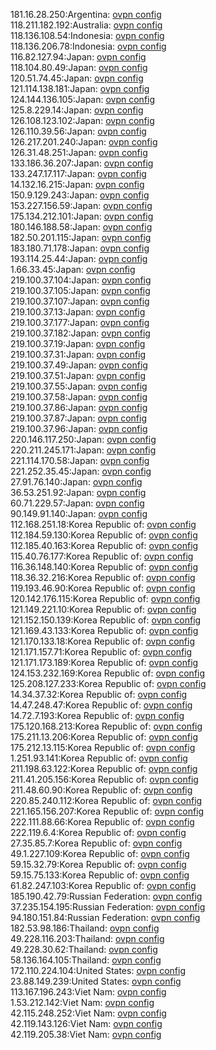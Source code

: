 181.16.28.250:Argentina: [ovpn config](vpn/181_16_28_250.ovpn)  
118.211.182.192:Australia: [ovpn config](vpn/118_211_182_192.ovpn)  
118.136.108.54:Indonesia: [ovpn config](vpn/118_136_108_54.ovpn)  
118.136.206.78:Indonesia: [ovpn config](vpn/118_136_206_78.ovpn)  
116.82.127.94:Japan: [ovpn config](vpn/116_82_127_94.ovpn)  
118.104.80.49:Japan: [ovpn config](vpn/118_104_80_49.ovpn)  
120.51.74.45:Japan: [ovpn config](vpn/120_51_74_45.ovpn)  
121.114.138.181:Japan: [ovpn config](vpn/121_114_138_181.ovpn)  
124.144.136.105:Japan: [ovpn config](vpn/124_144_136_105.ovpn)  
125.8.229.14:Japan: [ovpn config](vpn/125_8_229_14.ovpn)  
126.108.123.102:Japan: [ovpn config](vpn/126_108_123_102.ovpn)  
126.110.39.56:Japan: [ovpn config](vpn/126_110_39_56.ovpn)  
126.217.201.240:Japan: [ovpn config](vpn/126_217_201_240.ovpn)  
126.31.48.251:Japan: [ovpn config](vpn/126_31_48_251.ovpn)  
133.186.36.207:Japan: [ovpn config](vpn/133_186_36_207.ovpn)  
133.247.17.117:Japan: [ovpn config](vpn/133_247_17_117.ovpn)  
14.132.16.215:Japan: [ovpn config](vpn/14_132_16_215.ovpn)  
150.9.129.243:Japan: [ovpn config](vpn/150_9_129_243.ovpn)  
153.227.156.59:Japan: [ovpn config](vpn/153_227_156_59.ovpn)  
175.134.212.101:Japan: [ovpn config](vpn/175_134_212_101.ovpn)  
180.146.188.58:Japan: [ovpn config](vpn/180_146_188_58.ovpn)  
182.50.201.115:Japan: [ovpn config](vpn/182_50_201_115.ovpn)  
183.180.71.178:Japan: [ovpn config](vpn/183_180_71_178.ovpn)  
193.114.25.44:Japan: [ovpn config](vpn/193_114_25_44.ovpn)  
1.66.33.45:Japan: [ovpn config](vpn/1_66_33_45.ovpn)  
219.100.37.104:Japan: [ovpn config](vpn/219_100_37_104.ovpn)  
219.100.37.105:Japan: [ovpn config](vpn/219_100_37_105.ovpn)  
219.100.37.107:Japan: [ovpn config](vpn/219_100_37_107.ovpn)  
219.100.37.13:Japan: [ovpn config](vpn/219_100_37_13.ovpn)  
219.100.37.177:Japan: [ovpn config](vpn/219_100_37_177.ovpn)  
219.100.37.182:Japan: [ovpn config](vpn/219_100_37_182.ovpn)  
219.100.37.19:Japan: [ovpn config](vpn/219_100_37_19.ovpn)  
219.100.37.31:Japan: [ovpn config](vpn/219_100_37_31.ovpn)  
219.100.37.49:Japan: [ovpn config](vpn/219_100_37_49.ovpn)  
219.100.37.51:Japan: [ovpn config](vpn/219_100_37_51.ovpn)  
219.100.37.55:Japan: [ovpn config](vpn/219_100_37_55.ovpn)  
219.100.37.58:Japan: [ovpn config](vpn/219_100_37_58.ovpn)  
219.100.37.86:Japan: [ovpn config](vpn/219_100_37_86.ovpn)  
219.100.37.87:Japan: [ovpn config](vpn/219_100_37_87.ovpn)  
219.100.37.96:Japan: [ovpn config](vpn/219_100_37_96.ovpn)  
220.146.117.250:Japan: [ovpn config](vpn/220_146_117_250.ovpn)  
220.211.245.171:Japan: [ovpn config](vpn/220_211_245_171.ovpn)  
221.114.170.58:Japan: [ovpn config](vpn/221_114_170_58.ovpn)  
221.252.35.45:Japan: [ovpn config](vpn/221_252_35_45.ovpn)  
27.91.76.140:Japan: [ovpn config](vpn/27_91_76_140.ovpn)  
36.53.251.92:Japan: [ovpn config](vpn/36_53_251_92.ovpn)  
60.71.229.57:Japan: [ovpn config](vpn/60_71_229_57.ovpn)  
90.149.91.140:Japan: [ovpn config](vpn/90_149_91_140.ovpn)  
112.168.251.18:Korea Republic of: [ovpn config](vpn/112_168_251_18.ovpn)  
112.184.59.130:Korea Republic of: [ovpn config](vpn/112_184_59_130.ovpn)  
112.185.40.163:Korea Republic of: [ovpn config](vpn/112_185_40_163.ovpn)  
115.40.76.177:Korea Republic of: [ovpn config](vpn/115_40_76_177.ovpn)  
116.36.148.140:Korea Republic of: [ovpn config](vpn/116_36_148_140.ovpn)  
118.36.32.216:Korea Republic of: [ovpn config](vpn/118_36_32_216.ovpn)  
119.193.46.90:Korea Republic of: [ovpn config](vpn/119_193_46_90.ovpn)  
120.142.176.115:Korea Republic of: [ovpn config](vpn/120_142_176_115.ovpn)  
121.149.221.10:Korea Republic of: [ovpn config](vpn/121_149_221_10.ovpn)  
121.152.150.139:Korea Republic of: [ovpn config](vpn/121_152_150_139.ovpn)  
121.169.43.133:Korea Republic of: [ovpn config](vpn/121_169_43_133.ovpn)  
121.170.133.18:Korea Republic of: [ovpn config](vpn/121_170_133_18.ovpn)  
121.171.157.71:Korea Republic of: [ovpn config](vpn/121_171_157_71.ovpn)  
121.171.173.189:Korea Republic of: [ovpn config](vpn/121_171_173_189.ovpn)  
124.153.232.169:Korea Republic of: [ovpn config](vpn/124_153_232_169.ovpn)  
125.208.127.233:Korea Republic of: [ovpn config](vpn/125_208_127_233.ovpn)  
14.34.37.32:Korea Republic of: [ovpn config](vpn/14_34_37_32.ovpn)  
14.47.248.47:Korea Republic of: [ovpn config](vpn/14_47_248_47.ovpn)  
14.72.7.193:Korea Republic of: [ovpn config](vpn/14_72_7_193.ovpn)  
175.120.168.213:Korea Republic of: [ovpn config](vpn/175_120_168_213.ovpn)  
175.211.13.206:Korea Republic of: [ovpn config](vpn/175_211_13_206.ovpn)  
175.212.13.115:Korea Republic of: [ovpn config](vpn/175_212_13_115.ovpn)  
1.251.93.141:Korea Republic of: [ovpn config](vpn/1_251_93_141.ovpn)  
211.198.63.122:Korea Republic of: [ovpn config](vpn/211_198_63_122.ovpn)  
211.41.205.156:Korea Republic of: [ovpn config](vpn/211_41_205_156.ovpn)  
211.48.60.90:Korea Republic of: [ovpn config](vpn/211_48_60_90.ovpn)  
220.85.240.112:Korea Republic of: [ovpn config](vpn/220_85_240_112.ovpn)  
221.165.156.207:Korea Republic of: [ovpn config](vpn/221_165_156_207.ovpn)  
222.111.88.66:Korea Republic of: [ovpn config](vpn/222_111_88_66.ovpn)  
222.119.6.4:Korea Republic of: [ovpn config](vpn/222_119_6_4.ovpn)  
27.35.85.7:Korea Republic of: [ovpn config](vpn/27_35_85_7.ovpn)  
49.1.227.109:Korea Republic of: [ovpn config](vpn/49_1_227_109.ovpn)  
59.15.32.79:Korea Republic of: [ovpn config](vpn/59_15_32_79.ovpn)  
59.15.75.133:Korea Republic of: [ovpn config](vpn/59_15_75_133.ovpn)  
61.82.247.103:Korea Republic of: [ovpn config](vpn/61_82_247_103.ovpn)  
185.190.42.79:Russian Federation: [ovpn config](vpn/185_190_42_79.ovpn)  
37.235.154.195:Russian Federation: [ovpn config](vpn/37_235_154_195.ovpn)  
94.180.151.84:Russian Federation: [ovpn config](vpn/94_180_151_84.ovpn)  
182.53.98.186:Thailand: [ovpn config](vpn/182_53_98_186.ovpn)  
49.228.116.203:Thailand: [ovpn config](vpn/49_228_116_203.ovpn)  
49.228.30.62:Thailand: [ovpn config](vpn/49_228_30_62.ovpn)  
58.136.164.105:Thailand: [ovpn config](vpn/58_136_164_105.ovpn)  
172.110.224.104:United States: [ovpn config](vpn/172_110_224_104.ovpn)  
23.88.149.239:United States: [ovpn config](vpn/23_88_149_239.ovpn)  
113.167.196.243:Viet Nam: [ovpn config](vpn/113_167_196_243.ovpn)  
1.53.212.142:Viet Nam: [ovpn config](vpn/1_53_212_142.ovpn)  
42.115.248.252:Viet Nam: [ovpn config](vpn/42_115_248_252.ovpn)  
42.119.143.126:Viet Nam: [ovpn config](vpn/42_119_143_126.ovpn)  
42.119.205.38:Viet Nam: [ovpn config](vpn/42_119_205_38.ovpn)  
